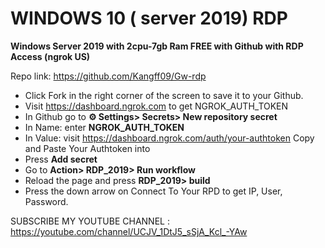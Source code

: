 # WINDOWS 10 ( server 2019) RDP 

**Windows Server 2019 with 2cpu-7gb Ram FREE with Github with RDP Access (ngrok US)**

Repo link: https://github.com/Kangff09/Gw-rdp


+ Click Fork in the right corner of the screen to save it to your Github.
+ Visit https://dashboard.ngrok.com to get NGROK_AUTH_TOKEN
+ In Github go to **⚙ Settings> Secrets> New repository secret**
+ In Name: enter **NGROK_AUTH_TOKEN**
+ In Value: visit https://dashboard.ngrok.com/auth/your-authtoken Copy and Paste Your Authtoken into
+ Press **Add secret**
+ Go to **Action> RDP_2019> Run workflow**
+ Reload the page and press **RDP_2019> build**
+ Press the down arrow on Connect To Your RPD to get IP, User, Password.

SUBSCRIBE MY YOUTUBE CHANNEL : https://youtube.com/channel/UCJV_1DtJ5_sSjA_Kcl_-YAw
